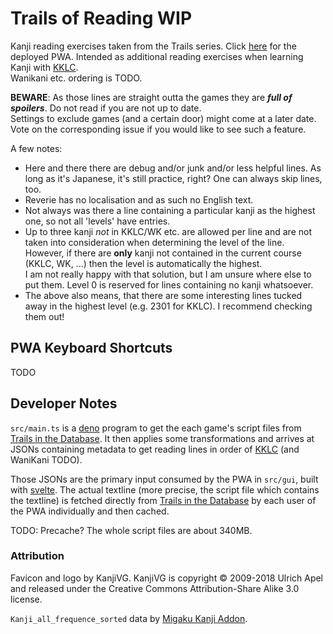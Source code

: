# Trails of Reading WIP

Kanji reading exercises taken from the Trails series.
Click [here](#TODO) for the deployed PWA.
Intended as additional reading exercises when learning Kanji with
[KKLC](https://keystojapanese.com/how-to-study/).  
Wanikani etc. ordering is TODO.  

**BEWARE**: As those lines are straight outta the games they are **_full of spoilers_**.
Do not read if you are not up to date.  
Settings to exclude games (and a certain door) might come at a later date.
Vote on the corresponding issue if you would like to see such a feature.

A few notes:

- Here and there there are debug and/or junk and/or less helpful lines. As long as it's Japanese, 
  it's still practice, right? One can always skip lines, too.
- Reverie has no localisation and as such no English text.  
- Not always was there a line containing a particular kanji as the highest one,
  so not all 'levels' have entries.  
- Up to three kanji _not_ in KKLC/WK etc. are allowed per line and are not
  taken into consideration when determining the level of the line.
  However, if there are **only** kanji not contained in the current course (KKLC, WK, ...)
  then the level is automatically the highest.  
  I am not really happy with that solution, but I am unsure where else to put them.
  Level 0 is reserved for lines containing no kanji whatsoever.
- The above also means, that there are some interesting lines tucked away
  in the highest level (e.g. 2301 for KKLC). I recommend checking them out!

## PWA Keyboard Shortcuts

TODO

## Developer Notes

`src/main.ts` is a [deno](https://deno.land)
program to get the each game's script files from
[Trails in the Database](https://trailsinthedatabase.com).
It then applies some transformations and arrives at JSONs containing
metadata to get reading lines in order of
[KKLC](https://keystojapanese.com)
(and WaniKani TODO).

Those JSONs are the primary input consumed by the PWA in `src/gui`,
built with [svelte](https://svelte.dev).
The actual textline (more precise, the script file which contains the textline)
is fetched directly from
[Trails in the Database](https://trailsinthedatabase.com) by each
user of the PWA individually and then cached.

TODO: Precache? The whole script files are about 340MB.

### Attribution

Favicon and logo by KanjiVG. KanjiVG is copyright © 2009-2018 Ulrich Apel
and released under the Creative Commons Attribution-Share Alike 3.0 license.

`Kanji_all_frequence_sorted` data by 
[Migaku Kanji Addon](https://github.com/migaku-official/Migaku-Kanji-Addon).